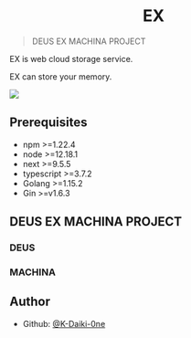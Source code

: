 <h1 align="center">EX</h1>

> DEUS EX MACHINA PROJECT

EX is web cloud storage service.

EX can store your memory.



<img src='https://user-images.githubusercontent.com/51228144/100496857-f5977300-319a-11eb-8253-7edd5fe8f5af.png'>

<br />


## Prerequisites

- npm >=1.22.4
- node >=12.18.1
- next >=9.5.5
- typescript >=3.7.2
- Golang >=1.15.2
- Gin >=v1.6.3

## DEUS EX MACHINA PROJECT

### DEUS

### MACHINA

## Author

* Github: [@K-Daiki-0ne](https://github.com/K-Daiki-0ne)